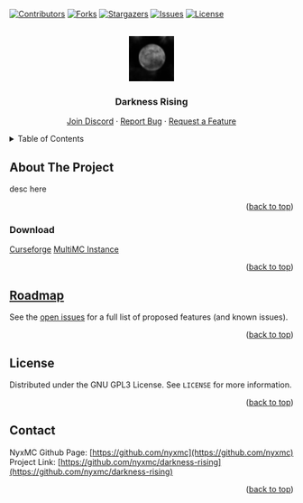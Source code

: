 <a name="readme-top"></a>

<!-- PROJECT SHIELDS -->
<!--
*** I'm using markdown "reference style" links for readability.
*** Reference links are enclosed in brackets [ ] instead of parentheses ( ).
*** See the bottom of this document for the declaration of the reference variables
*** for contributors-url, forks-url, etc. This is an optional, concise syntax you may use.
*** https://www.markdownguide.org/basic-syntax/#reference-style-links
-->
[![Contributors][contributors-shield]][contributors-url]
[![Forks][forks-shield]][forks-url]
[![Stargazers][stars-shield]][stars-url]
[![Issues][issues-shield]][issues-url]
[![License][license-shield]][license-url]



<!-- PROJECT LOGO -->
<br />
<div align="center">
  <a href="https://github.com/nyxmc/darkness-rising">
    <img src="icon.png" alt="Logo" width="80" height="80">
  </a>

<h3 align="center">Darkness Rising</h3>

  <p align="center">
    <a href="https://discord.gg/A7yWRPrwKT">Join Discord</a>
    ·
    <a href="https://github.com/nyxmc/darkness-rising/issues">Report Bug</a>
    ·
    <a href="https://github.com/nyxmc/darkness-rising/issues">Request a Feature</a>
  </p>
</div>



<!-- TABLE OF CONTENTS -->
<details>
  <summary>Table of Contents</summary>
  <ol>
    <li><a href="#about-the-project">About The Project</a></li>
    <li><a href="#download">Download</a></li>
    <li><a href="#roadmap">Roadmap</a></li>
    <li><a href="#license">License</a></li>
    <li><a href="#contact">Contact</a></li>
  </ol>
</details>



<!-- ABOUT THE PROJECT -->
## About The Project

desc here

<p align="right">(<a href="#readme-top">back to top</a>)</p>



<!-- DOWNLOAD -->
### Download

[Curseforge]()
[MultiMC Instance]()

<p align="right">(<a href="#readme-top">back to top</a>)</p>



<!-- ROADMAP -->
## [Roadmap](https://github.com/orgs/nyxmc/projects/1)
See the [open issues](https://github.com/nyxmc/darkness-rising/issues) for a full list of proposed features (and known issues).

<p align="right">(<a href="#readme-top">back to top</a>)</p>



<!-- LICENSE -->
## License

Distributed under the GNU GPL3 License. See `LICENSE` for more information.

<p align="right">(<a href="#readme-top">back to top</a>)</p>



<!-- CONTACT -->
## Contact

NyxMC Github Page: [https://github.com/nyxmc](https://github.com/nyxmc)
Project Link: [https://github.com/nyxmc/darkness-rising](https://github.com/nyxmc/darkness-rising)

<p align="right">(<a href="#readme-top">back to top</a>)</p>

<!-- MARKDOWN LINKS & IMAGES -->
<!-- https://www.markdownguide.org/basic-syntax/#reference-style-links -->
[contributors-shield]: https://img.shields.io/github/contributors/nyxmc/darkness-rising.svg?style=for-the-badge
[contributors-url]: https://github.com/nyxmc/darkness-rising/graphs/contributors
[forks-shield]: https://img.shields.io/github/forks/nyxmc/darkness-rising.svg?style=for-the-badge
[forks-url]: https://github.com/nyxmc/darkness-rising/network/members
[stars-shield]: https://img.shields.io/github/stars/nyxmc/darkness-rising.svg?style=for-the-badge
[stars-url]: https://github.com/nyxmc/darkness-rising/stargazers
[issues-shield]: https://img.shields.io/github/issues/nyxmc/darkness-rising.svg?style=for-the-badge
[issues-url]: https://github.com/nyxmc/darkness-rising/issues
[license-shield]: https://img.shields.io/github/license/nyxmc/darkness-rising.svg?style=for-the-badge
[license-url]: https://github.com/nyxmc/darkness-rising/blob/main/LICENSE
